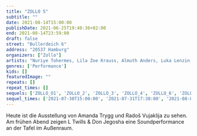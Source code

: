 ```yaml
---
title: "ZOLLO 5"
subtitle: ""
date: 2021-08-14T15:00:00
publishDate: 2021-06-25T19:40:36+02:00
end: 2021-08-14T23:59:00
draft: false
street: "Bullerdeich 6"
address: "20537 Hamburg"
organizers: ["Zollo"]
artists: "Nuriye Tohermes, Lila Zoe Krauss, Almuth Anders, Luka Lenzin, Jan Rasehorn, Leon Lechner. Daniel Möring"
genres: ['Performance']
kids: []
featuredImage: ""
repeats: []
repeat_times: []
sequels: ['ZOLLO_O1', 'ZOLLO_2', 'ZOLLO_3', 'ZOLLO_4', 'ZOLLO_6', 'ZOLLO_7']
sequel_times: ['2021-07-30T15:00:00', '2021-07-31T17:30:00', '2021-08-01T15:00:00', '2021-08-13T18:00:00', '2021-08-28T14:00:00', '2021-08-29T14:00:00']
---
```


Heute ist die Ausstellung von Amanda Trygg und Radoš Vujaklija zu sehen. Am frühen Abend zeigen L Twills & Don Jegosha eine Soundperformance an der Tafel im Außenraum.